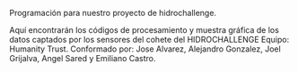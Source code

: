 Programación para nuestro proyecto de hidrochallenge.

Aquí encontrarán los códigos de procesamiento y muestra gráfica de los datos captados por los sensores del cohete del HIDROCHALLENGE
Equipo: Humanity Trust.
Conformado por:  Jose Alvarez, Alejandro Gonzalez, Joel Grijalva, Angel Sared y Emiliano Castro.
